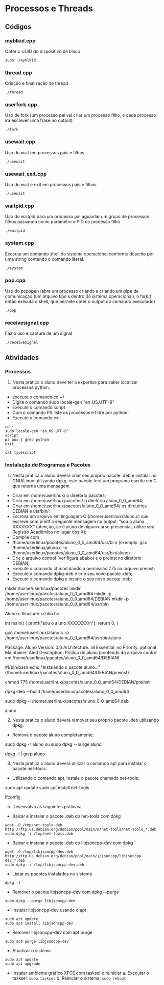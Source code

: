 # Processos e Threads

## Códigos

### myblkid.cpp

Obter o UUID do dispositivo de bloco

<code>sudo ./myblkid</code>

### thread.cpp

Criação e finalização de thread

<code>./thread</code>

### userfork.cpp

Uso de fork (um processo pai vai criar um processo filho, e cada processo irá escrever uma frase no output)

<code>./fork</code>

### usewait.cpp

Uso do wait em processos pais e filhos

<code>./usewait</code>

### usewait_exit.cpp

Uso do wait e exit em processos pais e filhos

<code>./usewait</code>

### waitpid.cpp

Uso do waitpid para um processo pai aguardar um grupo de processos filhos passando como parâmetro o PID do processo filho

<code>./waitpid</code>

### system.cpp

Executa um comando shell do sistema operacional conforme descrito por uma string contendo o comando literal.

<code>./system</code>

### pop.cpp

Uso do popopen (abre um processo criando e criando um pipe de comunicação (um arquivo tipo s dentro do sistema operacional), o fork() então executa o shell, que permite obter o output do comando executado)

<code>./pop</code>

### receivesignal.cpp

Faz o uso e captura de um signal

<code>./receivesignal</code>

## Atividades


### Processos

1. Nesta prática o aluno deve ter a expertise para saber localizar processos python;
- execute o comando cd ~/
- Digite o comando sudo locale-gen "en_US.UTF-8"
- Execute o comando script
- Com o comando PS liste os processos e filtre por python;
- Execute o comando exit

```
cd ~
sudo locale-gen "en_US.UTF-8"
script
ps aux | grep python
exit

cat typescript

```


### Instalação de Programas e Pacotes

1. Nesta prática o aluno deverá criar seu próprio pacote .deb e instalar no GNU/Linux utilizando dpkg, este pacote terá um programa escrito em C que retorna uma mensagem.
- Criar em /home/userlinux/ o diretório pacotes;
- Criar em /home/userlinux/pacotes/ o diretório aluno_0_0_amd64;
- Criar em /home/userlinux/pacotes/aluno_0_0_amd64/ os diretórios DEBIAN e usr/bin/;
- Escreva um arquivo em linguagem C (/home/userlinux/aluno.c) que escreve com printf a seguinte mensagem no output: “sou o aluno XXXXXXX” (atenção, se é aluno de algum curso presencial, utilize seu Registro Acadêmico no lugar dos X);
- Compile com
- /home/userlinux/pacotes/aluno_0_0_amd64/usr/bin/ (exemplo: gcc /home/userlinux/aluno.c -o /home/userlinux/pacotes/aluno_0_0_amd64/usr/bin/aluno)
- Crie o arquivo control (ver figura abaixo) e o preinst no diretório DEBIAN;
- Execute o comando chmod dando a permissão 775 ao arquivo preinst;
- Execute o comando dpkg-deb e crie seu novo pacote .deb;
- Execute o comando dpkg e instale o seu novo pacote .deb;

mkdir /home/userlinux/pacotes
mkdir /home/userlinux/pacotes/aluno_0_0_amd64
mkdir -p /home/userlinux/pacotes/aluno_0_0_amd64/DEBIAN
mkdir -p /home/userlinux/pacotes/aluno_0_0_amd64/usr/bin

Aluno.c
#include <stdio.h>

int main() {
    printf("sou o aluno XXXXXXX\n");
    return 0;
}


gcc /home/userlinux/aluno.c -o /home/userlinux/pacotes/aluno_0_0_amd64/usr/bin/aluno


Package: Aluno
Version: 0.0
Architecture: all
Essential: no
Priority: optional
Maintainer: Aied
Description: Pratica do aluno (conteúdo do arquivo control em /home/userlinux/pacotes/aluno_0_0_amd64/DEBIAN)


#!/bin/bash
echo "Instalando o pacote aluno..." (/home/userlinux/pacotes/aluno_0_0_amd64/DEBIAN/preinst)

chmod 775 /home/userlinux/pacotes/aluno_0_0_amd64/DEBIAN/preinst


dpkg-deb --build /home/userlinux/pacotes/aluno_0_0_amd64

sudo dpkg -i /home/userlinux/pacotes/aluno_0_0_amd64.deb


aluno


2. Nesta prática o aluno deverá remover seu próprio pacote .deb utilizando dpkg.
- Remova o pacote aluno completamente;

sudo dpkg -r aluno ou sudo dpkg --purge aluno

dpkg -l | grep aluno


3. Nesta prática o aluno deverá utilizar o comando apt para instalar o pacote net-tools.
- Utilizando o comando apt, instale o pacote chamado net-tools;

sudo apt update
sudo apt install net-tools

ifconfig


5. Desenvolva as seguintes práticas: 
- Baixar e instalar o pacote .deb do net-tools com dpkg

```
wget -O /tmp/net-tools.deb http://ftp.us.debian.org/debian/pool/main/n/net-tools/net-tools_*.deb
sudo dpkg -i /tmp/net-tools.deb
```

- Baixar e instalar o pacote .deb do libjsoncpp-dev com dpkg

```
wget -O /tmp/libjsoncpp-dev.deb http://ftp.us.debian.org/debian/pool/main/j/jsoncpp/libjsoncpp-dev_*.deb
sudo dpkg -i /tmp/libjsoncpp-dev.deb
```

- Listar os pacotes instalados no sistema

```
dpkg -l
```

- Remover o pacote libjsoncpp-dev com dpkg --purge

```
sudo dpkg --purge libjsoncpp-dev
```

- Instalar libjsoncpp-dev usando o apt

```
sudo apt update
sudo apt install libjsoncpp-dev
```

- Remover libjsoncpp-dev com apt purge

```
sudo apt purge libjsoncpp-dev
```

- Atualizar o sistema

```
sudo apt update
sudo apt upgrade
```

- Instalar ambiente gráfico XFCE com tasksel e reiniciar
a. Executar o tasksel: ``` sudo tasksel ```
b. Reiniciar o sistema: ``` sudo reboot ```






